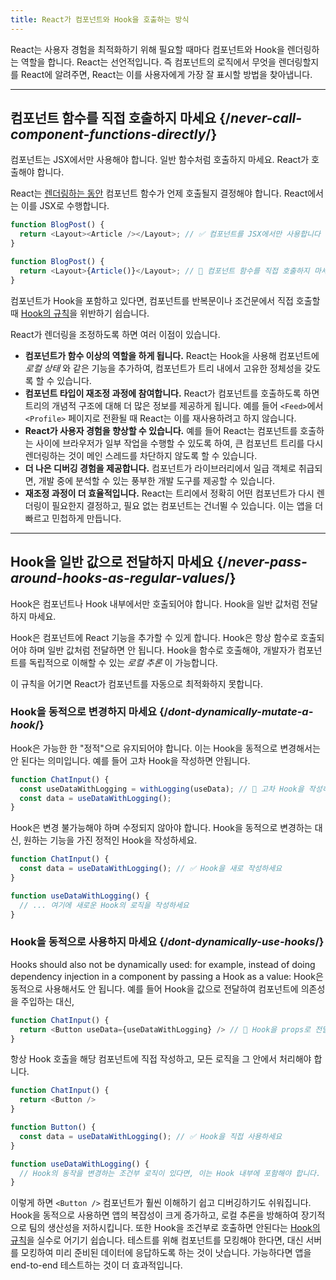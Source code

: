 ```yaml
---
title: React가 컴포넌트와 Hook을 호출하는 방식
---
```


<Intro>
React는 사용자 경험을 최적화하기 위해 필요할 때마다 컴포넌트와 Hook을 렌더링하는 역할을 합니다. React는 선언적입니다. 즉 컴포넌트의 로직에서 무엇을 렌더링할지를 React에 알려주면, React는 이를 사용자에게 가장 잘 표시할 방법을 찾아냅니다.
</Intro>

<InlineToc />

---

## 컴포넌트 함수를 직접 호출하지 마세요 {/*never-call-component-functions-directly*/}
컴포넌트는 JSX에서만 사용해야 합니다. 일반 함수처럼 호출하지 마세요. React가 호출해야 합니다.

React는 [렌더링하는 동안](/reference/rules/components-and-hooks-must-be-pure#how-does-react-run-your-code) 컴포넌트 함수가 언제 호출될지 결정해야 합니다. React에서는 이를 JSX로 수행합니다.

```js {2}
function BlogPost() {
  return <Layout><Article /></Layout>; // ✅ 컴포넌트를 JSX에서만 사용합니다
}
```

```js {2}
function BlogPost() {
  return <Layout>{Article()}</Layout>; // 🔴 컴포넌트 함수를 직접 호출하지 마세요
}
```

컴포넌트가 Hook을 포함하고 있다면, 컴포넌트를 반복문이나 조건문에서 직접 호출할 때 [Hook의 규칙](/reference/rules/rules-of-hooks)을 위반하기 쉽습니다.

React가 렌더링을 조정하도록 하면 여러 이점이 있습니다.

* **컴포넌트가 함수 이상의 역할을 하게 됩니다.** React는 Hook을 사용해 컴포넌트에 _로컬 상태_ 와 같은 기능을 추가하여, 컴포넌트가 트리 내에서 고유한 정체성을 갖도록 할 수 있습니다.
* **컴포넌트 타입이 재조정 과정에 참여합니다.** React가 컴포넌트를 호출하도록 하면 트리의 개념적 구조에 대해 더 많은 정보를 제공하게 됩니다. 예를 들어 `<Feed>`에서 `<Profile>` 페이지로 전환될 때 React는 이를 재사용하려고 하지 않습니다.
* **React가 사용자 경험을 향상할 수 있습니다.** 예를 들어 React는 컴포넌트를 호출하는 사이에 브라우저가 일부 작업을 수행할 수 있도록 하여, 큰 컴포넌트 트리를 다시 렌더링하는 것이 메인 스레드를 차단하지 않도록 할 수 있습니다.
* **더 나은 디버깅 경험을 제공합니다.** 컴포넌트가 라이브러리에서 일급 객체로 취급되면, 개발 중에 분석할 수 있는 풍부한 개발 도구를 제공할 수 있습니다.
* **재조정 과정이 더 효율적입니다.** React는 트리에서 정확히 어떤 컴포넌트가 다시 렌더링이 필요한지 결정하고, 필요 없는 컴포넌트는 건너뛸 수 있습니다. 이는 앱을 더 빠르고 민첩하게 만듭니다.

---

## Hook을 일반 값으로 전달하지 마세요 {/*never-pass-around-hooks-as-regular-values*/}

Hook은 컴포넌트나 Hook 내부에서만 호출되어야 합니다. Hook을 일반 값처럼 전달하지 마세요.

Hook은 컴포넌트에 React 기능을 추가할 수 있게 합니다. Hook은 항상 함수로 호출되어야 하며 일반 값처럼 전달하면 안 됩니다. Hook을 함수로 호출해야, 개발자가 컴포넌트를 독립적으로 이해할 수 있는 _로컬 추론_ 이 가능합니다. 

이 규칙을 어기면 React가 컴포넌트를 자동으로 최적화하지 못합니다.

### Hook을 동적으로 변경하지 마세요 {/*dont-dynamically-mutate-a-hook*/}

Hook은 가능한 한 "정적"으로 유지되어야 합니다. 이는 Hook을 동적으로 변경해서는 안 된다는 의미입니다. 예를 들어 고차 Hook을 작성하면 안됩니다.

```js {2}
function ChatInput() {
  const useDataWithLogging = withLogging(useData); // 🔴 고차 Hook을 작성하지 마세요
  const data = useDataWithLogging();
}
```

Hook은 변경 불가능해야 하며 수정되지 않아야 합니다. Hook을 동적으로 변경하는 대신, 원하는 기능을 가진 정적인 Hook을 작성하세요.

```js {2,6}
function ChatInput() {
  const data = useDataWithLogging(); // ✅ Hook을 새로 작성하세요
}

function useDataWithLogging() {
  // ... 여기에 새로운 Hook의 로직을 작성하세요
}
```

### Hook을 동적으로 사용하지 마세요 {/*dont-dynamically-use-hooks*/}

Hooks should also not be dynamically used: for example, instead of doing dependency injection in a component by passing a Hook as a value:
Hook은 동적으로 사용해서도 안 됩니다. 예를 들어 Hook을 값으로 전달하여 컴포넌트에 의존성을 주입하는 대신,

```js {2}
function ChatInput() {
  return <Button useData={useDataWithLogging} /> // 🔴 Hook을 props로 전달하지 마세요
}
```

항상 Hook 호출을 해당 컴포넌트에 직접 작성하고, 모든 로직을 그 안에서 처리해야 합니다.

```js {6}
function ChatInput() {
  return <Button />
}

function Button() {
  const data = useDataWithLogging(); // ✅ Hook을 직접 사용하세요
}

function useDataWithLogging() {
  // Hook의 동작을 변경하는 조건부 로직이 있다면, 이는 Hook 내부에 포함해야 합니다.
}
```

이렇게 하면 `<Button />` 컴포넌트가 훨씬 이해하기 쉽고 디버깅하기도 쉬워집니다. Hook을 동적으로 사용하면 앱의 복잡성이 크게 증가하고, 로컬 추론을 방해하여 장기적으로 팀의 생산성을 저하시킵니다. 또한 Hook을 조건부로 호출하면 안된다는 [Hook의 규칙](/reference/rules/rules-of-hooks)을 실수로 어기기 쉽습니다. 테스트를 위해 컴포넌트를 모킹해야 한다면, 대신 서버를 모킹하여 미리 준비된 데이터에 응답하도록 하는 것이 낫습니다. 가능하다면 앱을 end-to-end 테스트하는 것이 더 효과적입니다.
